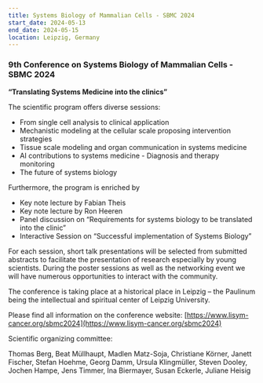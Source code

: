 ```yaml
---
title: Systems Biology of Mammalian Cells - SBMC 2024
start_date: 2024-05-13
end_date: 2024-05-15
location: Leipzig, Germany
---
```


### 9th Conference on **Systems Biology of Mammalian Cells - SBMC 2024**

**“Translating Systems Medicine into the clinics”**

The scientific program offers diverse sessions:
* From single cell analysis to clinical application
* Mechanistic modeling at the cellular scale proposing intervention strategies
* Tissue scale modeling and organ communication in systems medicine
* AI contributions to systems medicine - Diagnosis and therapy monitoring
* The future of systems biology

Furthermore, the program is enriched by
* Key note lecture by Fabian Theis
* Key note lecture by Ron Heeren
* Panel discussion on “Requirements for systems biology to be translated into the clinic”
* Interactive Session on “Successful implementation of Systems Biology”

For each session, short talk presentations will be selected from submitted abstracts to facilitate the presentation of research especially by young scientists.
During the poster sessions as well as the networking event we will have numerous opportunities to interact with the community.

The conference is taking place at a historical place in Leipzig – the Paulinum being the intellectual and spiritual center of Leipzig University.

Please find all information on the conference website: [https://www.lisym-cancer.org/sbmc2024](https://www.lisym-cancer.org/sbmc2024)

Scientific organizing committee:

Thomas Berg, Beat Müllhaupt, Madlen Matz-Soja, Christiane Körner, Janett Fischer, Stefan Hoehme, Georg Damm, Ursula Klingmüller, Steven Dooley, Jochen Hampe, Jens Timmer, Ina Biermayer, Susan Eckerle, Juliane Heisig

